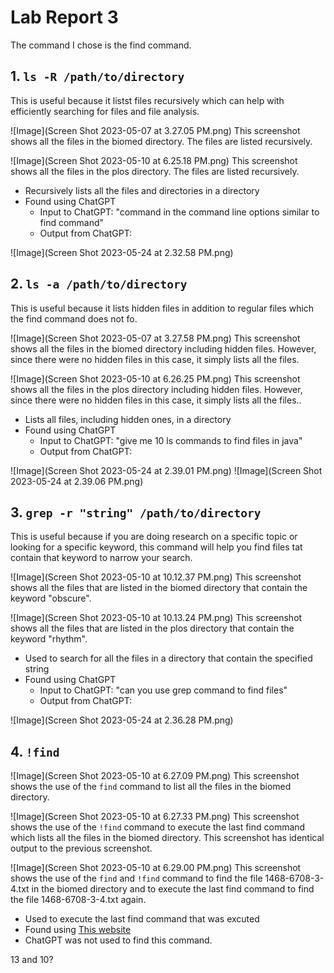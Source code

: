 # Lab Report 3

The command I chose is the find command.

## 1. ```ls -R /path/to/directory```

This is useful because it listst files recursively which can help with efficiently searching for files and file analysis.

![Image](Screen Shot 2023-05-07 at 3.27.05 PM.png)
This screenshot shows all the files in the biomed directory. The files are listed recursively.

![Image](Screen Shot 2023-05-10 at 6.25.18 PM.png)
This screenshot shows all the files in the plos directory. The files are listed recursively.


- Recursively lists all the files and directories in a directory
- Found using ChatGPT
  - Input to ChatGPT: "command in the command line options similar to find command"
  - Output from ChatGPT:

![Image](Screen Shot 2023-05-24 at 2.32.58 PM.png)

## 2. ```ls -a /path/to/directory```

This is useful because it lists hidden files in addition to regular files which the find command does not fo.

![Image](Screen Shot 2023-05-07 at 3.27.58 PM.png)
This screenshot shows all the files in the biomed directory including hidden files. However, since there were no hidden files in this case, it simply lists all the files.

![Image](Screen Shot 2023-05-10 at 6.26.25 PM.png)
This screenshot shows all the files in the plos directory including hidden files. However, since there were no hidden files in this case, it simply lists all the files..


- Lists all files, including hidden ones, in a directory
- Found using ChatGPT
  - Input to ChatGPT: "give me  10 ls commands to find files in java"
  - Output from ChatGPT:

![Image](Screen Shot 2023-05-24 at 2.39.01 PM.png)
![Image](Screen Shot 2023-05-24 at 2.39.06 PM.png)


## 3. ```grep -r "string" /path/to/directory```

This is useful because if you are doing research on a specific topic or looking for a specific keyword, this command will help you find files tat contain that keyword to narrow your search.

![Image](Screen Shot 2023-05-10 at 10.12.37 PM.png)
This screenshot shows all the files that are listed in the biomed directory that contain the keyword "obscure".

![Image](Screen Shot 2023-05-10 at 10.13.24 PM.png)
This screenshot shows all the files that are listed in the plos directory that contain the keyword "rhythm".


- Used to search for all the files in a directory that contain the specified string
- Found using ChatGPT
  - Input to ChatGPT: "can you use grep command to find files"
  - Output from ChatGPT:

![Image](Screen Shot 2023-05-24 at 2.36.28 PM.png)


## 4. ```!find```

![Image](Screen Shot 2023-05-10 at 6.27.09 PM.png)
This screenshot shows the use of the ```find``` command to list all the files in the biomed directory.

![Image](Screen Shot 2023-05-10 at 6.27.33 PM.png)
This screenshot shows the use of the ```!find``` command to execute the last find command which lists all the files in the biomed directory. This screenshot has identical output to the previous screenshot.

![Image](Screen Shot 2023-05-10 at 6.29.00 PM.png)
This screenshot shows the use of the ```find``` and ```!find``` command to find the file 1468-6708-3-4.txt in the biomed directory and to execute the last find command to find the file 1468-6708-3-4.txt again.

- Used to execute the last find command that was excuted
- Found using [This website](https://javarevisited.blogspot.com/2018/08/10-example-of-find-command-in-unix-linux.html#axzz814DzeJv2)
- ChatGPT was not used to find this command.

13 and 10?


